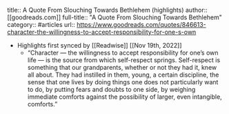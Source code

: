 title:: A Quote From Slouching Towards Bethlehem (highlights)
author:: [[goodreads.com]]
full-title:: "A Quote From Slouching Towards Bethlehem"
category:: #articles
url:: https://www.goodreads.com/quotes/846613-character-the-willingness-to-accept-responsibility-for-one-s-own

- Highlights first synced by [[Readwise]] [[Nov 19th, 2022]]
	- “Character — the willingness to accept responsibility for one’s own life — is the source from which self-respect springs. Self-respect is something that our grandparents, whether or not they had it, knew all about. They had instilled in them, young, a certain discipline, the sense that one lives by doing things one does not particularly want to do, by putting fears and doubts to one side, by weighing immediate comforts against the possibility of larger, even intangible, comforts.”